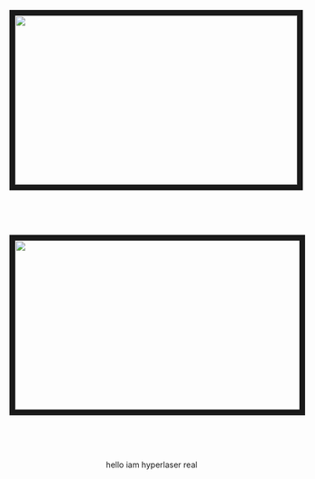 <p align="center">
<img src="https://i.imgur.com/07yLS5W.png" width="500" height="300" border="10"/>
</p>
</br></br></br>
<p align="center">
<img src="https://i.imgur.com/U0wUxAy.jpeg" width="800" height="300" border="10"/>
</p>
</br></br></br>
<p align=center>hello iam hyperlaser real<p align=center>

